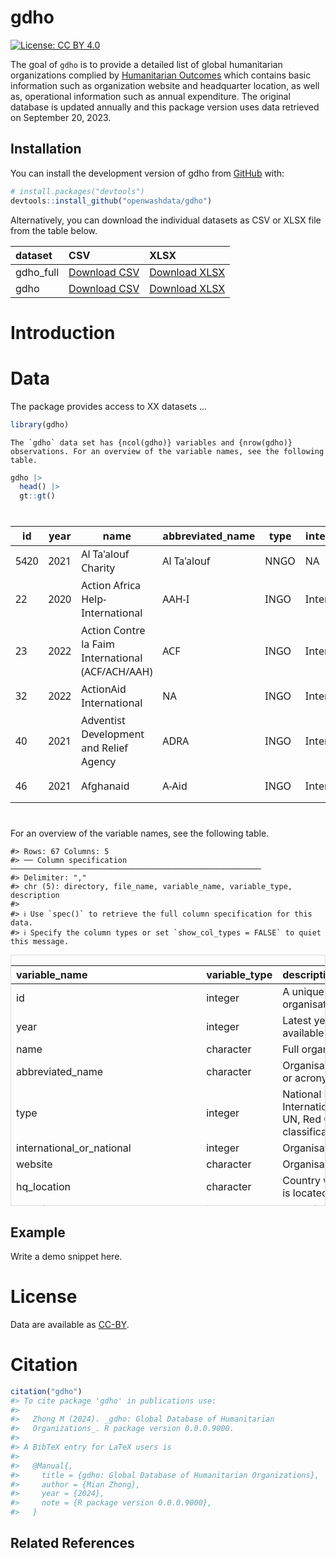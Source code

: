 
<!-- README.md is generated from README.Rmd. Please edit that file -->

# gdho

<!-- badges: start -->

[![License: CC BY
4.0](https://img.shields.io/badge/License-CC_BY_4.0-lightgrey.svg)](https://creativecommons.org/licenses/by/4.0/)

<!-- badges: end -->

The goal of `gdho` is to provide a detailed list of global humanitarian
organizations complied by [Humanitarian
Outcomes](https://www.humanitarianoutcomes.org/projects/gdho) which
contains basic information such as organization website and headquarter
location, as well as, operational information such as annual
expenditure. The original database is updated annually and this package
version uses data retrieved on September 20, 2023.

## Installation

You can install the development version of gdho from
[GitHub](https://github.com/gdho) with:

``` r
# install.packages("devtools")
devtools::install_github("openwashdata/gdho")
```

Alternatively, you can download the individual datasets as CSV or XLSX
file from the table below.

| dataset   | CSV                                                                                      | XLSX                                                                                       |
|:----------|:-----------------------------------------------------------------------------------------|:-------------------------------------------------------------------------------------------|
| gdho_full | [Download CSV](https://github.com/openwashdata/gdho/raw/main/inst/extdata/gdho_full.csv) | [Download XLSX](https://github.com/openwashdata/gdho/raw/main/inst/extdata/gdho_full.xlsx) |
| gdho      | [Download CSV](https://github.com/openwashdata/gdho/raw/main/inst/extdata/gdho.csv)      | [Download XLSX](https://github.com/openwashdata/gdho/raw/main/inst/extdata/gdho.xlsx)      |

# Introduction

# Data

The package provides access to XX datasets …

``` r
library(gdho)
```

    The `gdho` data set has {ncol(gdho)} variables and {nrow(gdho)} observations. For an overview of the variable names, see the following table.  

``` r
gdho |>
  head() |>
  gt::gt()
```

<div id="mqfbhldnhm" style="padding-left:0px;padding-right:0px;padding-top:10px;padding-bottom:10px;overflow-x:auto;overflow-y:auto;width:auto;height:auto;">
<style>#mqfbhldnhm table {
  font-family: system-ui, 'Segoe UI', Roboto, Helvetica, Arial, sans-serif, 'Apple Color Emoji', 'Segoe UI Emoji', 'Segoe UI Symbol', 'Noto Color Emoji';
  -webkit-font-smoothing: antialiased;
  -moz-osx-font-smoothing: grayscale;
}
&#10;#mqfbhldnhm thead, #mqfbhldnhm tbody, #mqfbhldnhm tfoot, #mqfbhldnhm tr, #mqfbhldnhm td, #mqfbhldnhm th {
  border-style: none;
}
&#10;#mqfbhldnhm p {
  margin: 0;
  padding: 0;
}
&#10;#mqfbhldnhm .gt_table {
  display: table;
  border-collapse: collapse;
  line-height: normal;
  margin-left: auto;
  margin-right: auto;
  color: #333333;
  font-size: 16px;
  font-weight: normal;
  font-style: normal;
  background-color: #FFFFFF;
  width: auto;
  border-top-style: solid;
  border-top-width: 2px;
  border-top-color: #A8A8A8;
  border-right-style: none;
  border-right-width: 2px;
  border-right-color: #D3D3D3;
  border-bottom-style: solid;
  border-bottom-width: 2px;
  border-bottom-color: #A8A8A8;
  border-left-style: none;
  border-left-width: 2px;
  border-left-color: #D3D3D3;
}
&#10;#mqfbhldnhm .gt_caption {
  padding-top: 4px;
  padding-bottom: 4px;
}
&#10;#mqfbhldnhm .gt_title {
  color: #333333;
  font-size: 125%;
  font-weight: initial;
  padding-top: 4px;
  padding-bottom: 4px;
  padding-left: 5px;
  padding-right: 5px;
  border-bottom-color: #FFFFFF;
  border-bottom-width: 0;
}
&#10;#mqfbhldnhm .gt_subtitle {
  color: #333333;
  font-size: 85%;
  font-weight: initial;
  padding-top: 3px;
  padding-bottom: 5px;
  padding-left: 5px;
  padding-right: 5px;
  border-top-color: #FFFFFF;
  border-top-width: 0;
}
&#10;#mqfbhldnhm .gt_heading {
  background-color: #FFFFFF;
  text-align: center;
  border-bottom-color: #FFFFFF;
  border-left-style: none;
  border-left-width: 1px;
  border-left-color: #D3D3D3;
  border-right-style: none;
  border-right-width: 1px;
  border-right-color: #D3D3D3;
}
&#10;#mqfbhldnhm .gt_bottom_border {
  border-bottom-style: solid;
  border-bottom-width: 2px;
  border-bottom-color: #D3D3D3;
}
&#10;#mqfbhldnhm .gt_col_headings {
  border-top-style: solid;
  border-top-width: 2px;
  border-top-color: #D3D3D3;
  border-bottom-style: solid;
  border-bottom-width: 2px;
  border-bottom-color: #D3D3D3;
  border-left-style: none;
  border-left-width: 1px;
  border-left-color: #D3D3D3;
  border-right-style: none;
  border-right-width: 1px;
  border-right-color: #D3D3D3;
}
&#10;#mqfbhldnhm .gt_col_heading {
  color: #333333;
  background-color: #FFFFFF;
  font-size: 100%;
  font-weight: normal;
  text-transform: inherit;
  border-left-style: none;
  border-left-width: 1px;
  border-left-color: #D3D3D3;
  border-right-style: none;
  border-right-width: 1px;
  border-right-color: #D3D3D3;
  vertical-align: bottom;
  padding-top: 5px;
  padding-bottom: 6px;
  padding-left: 5px;
  padding-right: 5px;
  overflow-x: hidden;
}
&#10;#mqfbhldnhm .gt_column_spanner_outer {
  color: #333333;
  background-color: #FFFFFF;
  font-size: 100%;
  font-weight: normal;
  text-transform: inherit;
  padding-top: 0;
  padding-bottom: 0;
  padding-left: 4px;
  padding-right: 4px;
}
&#10;#mqfbhldnhm .gt_column_spanner_outer:first-child {
  padding-left: 0;
}
&#10;#mqfbhldnhm .gt_column_spanner_outer:last-child {
  padding-right: 0;
}
&#10;#mqfbhldnhm .gt_column_spanner {
  border-bottom-style: solid;
  border-bottom-width: 2px;
  border-bottom-color: #D3D3D3;
  vertical-align: bottom;
  padding-top: 5px;
  padding-bottom: 5px;
  overflow-x: hidden;
  display: inline-block;
  width: 100%;
}
&#10;#mqfbhldnhm .gt_spanner_row {
  border-bottom-style: hidden;
}
&#10;#mqfbhldnhm .gt_group_heading {
  padding-top: 8px;
  padding-bottom: 8px;
  padding-left: 5px;
  padding-right: 5px;
  color: #333333;
  background-color: #FFFFFF;
  font-size: 100%;
  font-weight: initial;
  text-transform: inherit;
  border-top-style: solid;
  border-top-width: 2px;
  border-top-color: #D3D3D3;
  border-bottom-style: solid;
  border-bottom-width: 2px;
  border-bottom-color: #D3D3D3;
  border-left-style: none;
  border-left-width: 1px;
  border-left-color: #D3D3D3;
  border-right-style: none;
  border-right-width: 1px;
  border-right-color: #D3D3D3;
  vertical-align: middle;
  text-align: left;
}
&#10;#mqfbhldnhm .gt_empty_group_heading {
  padding: 0.5px;
  color: #333333;
  background-color: #FFFFFF;
  font-size: 100%;
  font-weight: initial;
  border-top-style: solid;
  border-top-width: 2px;
  border-top-color: #D3D3D3;
  border-bottom-style: solid;
  border-bottom-width: 2px;
  border-bottom-color: #D3D3D3;
  vertical-align: middle;
}
&#10;#mqfbhldnhm .gt_from_md > :first-child {
  margin-top: 0;
}
&#10;#mqfbhldnhm .gt_from_md > :last-child {
  margin-bottom: 0;
}
&#10;#mqfbhldnhm .gt_row {
  padding-top: 8px;
  padding-bottom: 8px;
  padding-left: 5px;
  padding-right: 5px;
  margin: 10px;
  border-top-style: solid;
  border-top-width: 1px;
  border-top-color: #D3D3D3;
  border-left-style: none;
  border-left-width: 1px;
  border-left-color: #D3D3D3;
  border-right-style: none;
  border-right-width: 1px;
  border-right-color: #D3D3D3;
  vertical-align: middle;
  overflow-x: hidden;
}
&#10;#mqfbhldnhm .gt_stub {
  color: #333333;
  background-color: #FFFFFF;
  font-size: 100%;
  font-weight: initial;
  text-transform: inherit;
  border-right-style: solid;
  border-right-width: 2px;
  border-right-color: #D3D3D3;
  padding-left: 5px;
  padding-right: 5px;
}
&#10;#mqfbhldnhm .gt_stub_row_group {
  color: #333333;
  background-color: #FFFFFF;
  font-size: 100%;
  font-weight: initial;
  text-transform: inherit;
  border-right-style: solid;
  border-right-width: 2px;
  border-right-color: #D3D3D3;
  padding-left: 5px;
  padding-right: 5px;
  vertical-align: top;
}
&#10;#mqfbhldnhm .gt_row_group_first td {
  border-top-width: 2px;
}
&#10;#mqfbhldnhm .gt_row_group_first th {
  border-top-width: 2px;
}
&#10;#mqfbhldnhm .gt_summary_row {
  color: #333333;
  background-color: #FFFFFF;
  text-transform: inherit;
  padding-top: 8px;
  padding-bottom: 8px;
  padding-left: 5px;
  padding-right: 5px;
}
&#10;#mqfbhldnhm .gt_first_summary_row {
  border-top-style: solid;
  border-top-color: #D3D3D3;
}
&#10;#mqfbhldnhm .gt_first_summary_row.thick {
  border-top-width: 2px;
}
&#10;#mqfbhldnhm .gt_last_summary_row {
  padding-top: 8px;
  padding-bottom: 8px;
  padding-left: 5px;
  padding-right: 5px;
  border-bottom-style: solid;
  border-bottom-width: 2px;
  border-bottom-color: #D3D3D3;
}
&#10;#mqfbhldnhm .gt_grand_summary_row {
  color: #333333;
  background-color: #FFFFFF;
  text-transform: inherit;
  padding-top: 8px;
  padding-bottom: 8px;
  padding-left: 5px;
  padding-right: 5px;
}
&#10;#mqfbhldnhm .gt_first_grand_summary_row {
  padding-top: 8px;
  padding-bottom: 8px;
  padding-left: 5px;
  padding-right: 5px;
  border-top-style: double;
  border-top-width: 6px;
  border-top-color: #D3D3D3;
}
&#10;#mqfbhldnhm .gt_last_grand_summary_row_top {
  padding-top: 8px;
  padding-bottom: 8px;
  padding-left: 5px;
  padding-right: 5px;
  border-bottom-style: double;
  border-bottom-width: 6px;
  border-bottom-color: #D3D3D3;
}
&#10;#mqfbhldnhm .gt_striped {
  background-color: rgba(128, 128, 128, 0.05);
}
&#10;#mqfbhldnhm .gt_table_body {
  border-top-style: solid;
  border-top-width: 2px;
  border-top-color: #D3D3D3;
  border-bottom-style: solid;
  border-bottom-width: 2px;
  border-bottom-color: #D3D3D3;
}
&#10;#mqfbhldnhm .gt_footnotes {
  color: #333333;
  background-color: #FFFFFF;
  border-bottom-style: none;
  border-bottom-width: 2px;
  border-bottom-color: #D3D3D3;
  border-left-style: none;
  border-left-width: 2px;
  border-left-color: #D3D3D3;
  border-right-style: none;
  border-right-width: 2px;
  border-right-color: #D3D3D3;
}
&#10;#mqfbhldnhm .gt_footnote {
  margin: 0px;
  font-size: 90%;
  padding-top: 4px;
  padding-bottom: 4px;
  padding-left: 5px;
  padding-right: 5px;
}
&#10;#mqfbhldnhm .gt_sourcenotes {
  color: #333333;
  background-color: #FFFFFF;
  border-bottom-style: none;
  border-bottom-width: 2px;
  border-bottom-color: #D3D3D3;
  border-left-style: none;
  border-left-width: 2px;
  border-left-color: #D3D3D3;
  border-right-style: none;
  border-right-width: 2px;
  border-right-color: #D3D3D3;
}
&#10;#mqfbhldnhm .gt_sourcenote {
  font-size: 90%;
  padding-top: 4px;
  padding-bottom: 4px;
  padding-left: 5px;
  padding-right: 5px;
}
&#10;#mqfbhldnhm .gt_left {
  text-align: left;
}
&#10;#mqfbhldnhm .gt_center {
  text-align: center;
}
&#10;#mqfbhldnhm .gt_right {
  text-align: right;
  font-variant-numeric: tabular-nums;
}
&#10;#mqfbhldnhm .gt_font_normal {
  font-weight: normal;
}
&#10;#mqfbhldnhm .gt_font_bold {
  font-weight: bold;
}
&#10;#mqfbhldnhm .gt_font_italic {
  font-style: italic;
}
&#10;#mqfbhldnhm .gt_super {
  font-size: 65%;
}
&#10;#mqfbhldnhm .gt_footnote_marks {
  font-size: 75%;
  vertical-align: 0.4em;
  position: initial;
}
&#10;#mqfbhldnhm .gt_asterisk {
  font-size: 100%;
  vertical-align: 0;
}
&#10;#mqfbhldnhm .gt_indent_1 {
  text-indent: 5px;
}
&#10;#mqfbhldnhm .gt_indent_2 {
  text-indent: 10px;
}
&#10;#mqfbhldnhm .gt_indent_3 {
  text-indent: 15px;
}
&#10;#mqfbhldnhm .gt_indent_4 {
  text-indent: 20px;
}
&#10;#mqfbhldnhm .gt_indent_5 {
  text-indent: 25px;
}
</style>
<table class="gt_table" data-quarto-disable-processing="false" data-quarto-bootstrap="false">
  <thead>
    &#10;    <tr class="gt_col_headings">
      <th class="gt_col_heading gt_columns_bottom_border gt_right" rowspan="1" colspan="1" scope="col" id="id">id</th>
      <th class="gt_col_heading gt_columns_bottom_border gt_right" rowspan="1" colspan="1" scope="col" id="year">year</th>
      <th class="gt_col_heading gt_columns_bottom_border gt_left" rowspan="1" colspan="1" scope="col" id="name">name</th>
      <th class="gt_col_heading gt_columns_bottom_border gt_left" rowspan="1" colspan="1" scope="col" id="abbreviated_name">abbreviated_name</th>
      <th class="gt_col_heading gt_columns_bottom_border gt_center" rowspan="1" colspan="1" scope="col" id="type">type</th>
      <th class="gt_col_heading gt_columns_bottom_border gt_center" rowspan="1" colspan="1" scope="col" id="international_or_national">international_or_national</th>
      <th class="gt_col_heading gt_columns_bottom_border gt_left" rowspan="1" colspan="1" scope="col" id="website">website</th>
      <th class="gt_col_heading gt_columns_bottom_border gt_left" rowspan="1" colspan="1" scope="col" id="hq_location">hq_location</th>
      <th class="gt_col_heading gt_columns_bottom_border gt_right" rowspan="1" colspan="1" scope="col" id="year_founded">year_founded</th>
      <th class="gt_col_heading gt_columns_bottom_border gt_right" rowspan="1" colspan="1" scope="col" id="year_closed">year_closed</th>
      <th class="gt_col_heading gt_columns_bottom_border gt_right" rowspan="1" colspan="1" scope="col" id="countries_of_operation_count">countries_of_operation_count</th>
      <th class="gt_col_heading gt_columns_bottom_border gt_center" rowspan="1" colspan="1" scope="col" id="sector">sector</th>
      <th class="gt_col_heading gt_columns_bottom_border gt_center" rowspan="1" colspan="1" scope="col" id="religious_or_secular">religious_or_secular</th>
      <th class="gt_col_heading gt_columns_bottom_border gt_left" rowspan="1" colspan="1" scope="col" id="religion">religion</th>
      <th class="gt_col_heading gt_columns_bottom_border gt_center" rowspan="1" colspan="1" scope="col" id="red_cross_code_of_conduct_signatory">red_cross_code_of_conduct_signatory</th>
      <th class="gt_col_heading gt_columns_bottom_border gt_center" rowspan="1" colspan="1" scope="col" id="chs_member">chs_member</th>
      <th class="gt_col_heading gt_columns_bottom_border gt_center" rowspan="1" colspan="1" scope="col" id="interaction_member">interaction_member</th>
      <th class="gt_col_heading gt_columns_bottom_border gt_center" rowspan="1" colspan="1" scope="col" id="icva_member">icva_member</th>
      <th class="gt_col_heading gt_columns_bottom_border gt_right" rowspan="1" colspan="1" scope="col" id="staff">staff</th>
      <th class="gt_col_heading gt_columns_bottom_border gt_left" rowspan="1" colspan="1" scope="col" id="staff_imputed">staff_imputed</th>
      <th class="gt_col_heading gt_columns_bottom_border gt_right" rowspan="1" colspan="1" scope="col" id="natl">natl</th>
      <th class="gt_col_heading gt_columns_bottom_border gt_left" rowspan="1" colspan="1" scope="col" id="natl_imputed">natl_imputed</th>
      <th class="gt_col_heading gt_columns_bottom_border gt_right" rowspan="1" colspan="1" scope="col" id="intl">intl</th>
      <th class="gt_col_heading gt_columns_bottom_border gt_left" rowspan="1" colspan="1" scope="col" id="intl_imputed">intl_imputed</th>
      <th class="gt_col_heading gt_columns_bottom_border gt_right" rowspan="1" colspan="1" scope="col" id="percent_intl">percent_intl</th>
      <th class="gt_col_heading gt_columns_bottom_border gt_right" rowspan="1" colspan="1" scope="col" id="ope_approx_usd">ope_approx_usd</th>
      <th class="gt_col_heading gt_columns_bottom_border gt_left" rowspan="1" colspan="1" scope="col" id="ope_imputed">ope_imputed</th>
      <th class="gt_col_heading gt_columns_bottom_border gt_right" rowspan="1" colspan="1" scope="col" id="ope/staff">ope/staff</th>
      <th class="gt_col_heading gt_columns_bottom_border gt_right" rowspan="1" colspan="1" scope="col" id="ope_inflation_adjusted">ope_inflation_adjusted</th>
      <th class="gt_col_heading gt_columns_bottom_border gt_left" rowspan="1" colspan="1" scope="col" id="ope_original_currency">ope_original_currency</th>
      <th class="gt_col_heading gt_columns_bottom_border gt_right" rowspan="1" colspan="1" scope="col" id="humexp_approx_usd">humexp_approx_usd</th>
      <th class="gt_col_heading gt_columns_bottom_border gt_left" rowspan="1" colspan="1" scope="col" id="humexp_imputed">humexp_imputed</th>
      <th class="gt_col_heading gt_columns_bottom_border gt_right" rowspan="1" colspan="1" scope="col" id="humexp_inflation_adjusted">humexp_inflation_adjusted</th>
    </tr>
  </thead>
  <tbody class="gt_table_body">
    <tr><td headers="id" class="gt_row gt_right">5420</td>
<td headers="year" class="gt_row gt_right">2021</td>
<td headers="name" class="gt_row gt_left">Al Ta'alouf Charity</td>
<td headers="abbreviated_name" class="gt_row gt_left">Al Ta'alouf</td>
<td headers="type" class="gt_row gt_center">NNGO</td>
<td headers="international_or_national" class="gt_row gt_center">NA</td>
<td headers="website" class="gt_row gt_left">https://www.altaalouf.org</td>
<td headers="hq_location" class="gt_row gt_left">Syrian Arab Republic</td>
<td headers="year_founded" class="gt_row gt_right">NA</td>
<td headers="year_closed" class="gt_row gt_right">NA</td>
<td headers="countries_of_operation_count" class="gt_row gt_right">1</td>
<td headers="sector" class="gt_row gt_center">NA</td>
<td headers="religious_or_secular" class="gt_row gt_center">NA</td>
<td headers="religion" class="gt_row gt_left">NA</td>
<td headers="red_cross_code_of_conduct_signatory" class="gt_row gt_center">NA</td>
<td headers="chs_member" class="gt_row gt_center">NA</td>
<td headers="interaction_member" class="gt_row gt_center">NA</td>
<td headers="icva_member" class="gt_row gt_center">NA</td>
<td headers="staff" class="gt_row gt_right">890</td>
<td headers="staff_imputed" class="gt_row gt_left">A</td>
<td headers="natl" class="gt_row gt_right">890</td>
<td headers="natl_imputed" class="gt_row gt_left">A</td>
<td headers="intl" class="gt_row gt_right">NA</td>
<td headers="intl_imputed" class="gt_row gt_left">NA</td>
<td headers="percent_intl" class="gt_row gt_right">NA</td>
<td headers="ope_approx_usd" class="gt_row gt_right">13386794</td>
<td headers="ope_imputed" class="gt_row gt_left">A</td>
<td headers="ope/staff" class="gt_row gt_right">15041.34</td>
<td headers="ope_inflation_adjusted" class="gt_row gt_right">14437416</td>
<td headers="ope_original_currency" class="gt_row gt_left">NA</td>
<td headers="humexp_approx_usd" class="gt_row gt_right">12850182</td>
<td headers="humexp_imputed" class="gt_row gt_left">A</td>
<td headers="humexp_inflation_adjusted" class="gt_row gt_right">13858689</td></tr>
    <tr><td headers="id" class="gt_row gt_right">22</td>
<td headers="year" class="gt_row gt_right">2020</td>
<td headers="name" class="gt_row gt_left">Action Africa Help-International</td>
<td headers="abbreviated_name" class="gt_row gt_left">AAH-I</td>
<td headers="type" class="gt_row gt_center">INGO</td>
<td headers="international_or_national" class="gt_row gt_center">International</td>
<td headers="website" class="gt_row gt_left">http://www.actionafricahelp.org</td>
<td headers="hq_location" class="gt_row gt_left">Kenya</td>
<td headers="year_founded" class="gt_row gt_right">1987</td>
<td headers="year_closed" class="gt_row gt_right">NA</td>
<td headers="countries_of_operation_count" class="gt_row gt_right">4</td>
<td headers="sector" class="gt_row gt_center">NA</td>
<td headers="religious_or_secular" class="gt_row gt_center">Secular</td>
<td headers="religion" class="gt_row gt_left">NA</td>
<td headers="red_cross_code_of_conduct_signatory" class="gt_row gt_center">NA</td>
<td headers="chs_member" class="gt_row gt_center">NA</td>
<td headers="interaction_member" class="gt_row gt_center">NA</td>
<td headers="icva_member" class="gt_row gt_center">NA</td>
<td headers="staff" class="gt_row gt_right">NA</td>
<td headers="staff_imputed" class="gt_row gt_left">NA</td>
<td headers="natl" class="gt_row gt_right">NA</td>
<td headers="natl_imputed" class="gt_row gt_left">NA</td>
<td headers="intl" class="gt_row gt_right">NA</td>
<td headers="intl_imputed" class="gt_row gt_left">NA</td>
<td headers="percent_intl" class="gt_row gt_right">NA</td>
<td headers="ope_approx_usd" class="gt_row gt_right">14658708</td>
<td headers="ope_imputed" class="gt_row gt_left">A</td>
<td headers="ope/staff" class="gt_row gt_right">17682.40</td>
<td headers="ope_inflation_adjusted" class="gt_row gt_right">16578200</td>
<td headers="ope_original_currency" class="gt_row gt_left">NA</td>
<td headers="humexp_approx_usd" class="gt_row gt_right">12833628</td>
<td headers="humexp_imputed" class="gt_row gt_left">A</td>
<td headers="humexp_inflation_adjusted" class="gt_row gt_right">14514134</td></tr>
    <tr><td headers="id" class="gt_row gt_right">23</td>
<td headers="year" class="gt_row gt_right">2022</td>
<td headers="name" class="gt_row gt_left">Action Contre la Faim International (ACF/ACH/AAH)</td>
<td headers="abbreviated_name" class="gt_row gt_left">ACF</td>
<td headers="type" class="gt_row gt_center">INGO</td>
<td headers="international_or_national" class="gt_row gt_center">International</td>
<td headers="website" class="gt_row gt_left">http://www.actioncontrelafaim.org</td>
<td headers="hq_location" class="gt_row gt_left">France</td>
<td headers="year_founded" class="gt_row gt_right">1979</td>
<td headers="year_closed" class="gt_row gt_right">NA</td>
<td headers="countries_of_operation_count" class="gt_row gt_right">58</td>
<td headers="sector" class="gt_row gt_center">NA</td>
<td headers="religious_or_secular" class="gt_row gt_center">Secular</td>
<td headers="religion" class="gt_row gt_left">NA</td>
<td headers="red_cross_code_of_conduct_signatory" class="gt_row gt_center">1</td>
<td headers="chs_member" class="gt_row gt_center">1</td>
<td headers="interaction_member" class="gt_row gt_center">1</td>
<td headers="icva_member" class="gt_row gt_center">1</td>
<td headers="staff" class="gt_row gt_right">7912</td>
<td headers="staff_imputed" class="gt_row gt_left">A</td>
<td headers="natl" class="gt_row gt_right">NA</td>
<td headers="natl_imputed" class="gt_row gt_left">NA</td>
<td headers="intl" class="gt_row gt_right">NA</td>
<td headers="intl_imputed" class="gt_row gt_left">NA</td>
<td headers="percent_intl" class="gt_row gt_right">NA</td>
<td headers="ope_approx_usd" class="gt_row gt_right">526</td>
<td headers="ope_imputed" class="gt_row gt_left">A</td>
<td headers="ope/staff" class="gt_row gt_right">0.07</td>
<td headers="ope_inflation_adjusted" class="gt_row gt_right">526</td>
<td headers="ope_original_currency" class="gt_row gt_left">Euro 463128000</td>
<td headers="humexp_approx_usd" class="gt_row gt_right">NA</td>
<td headers="humexp_imputed" class="gt_row gt_left">NA</td>
<td headers="humexp_inflation_adjusted" class="gt_row gt_right">NA</td></tr>
    <tr><td headers="id" class="gt_row gt_right">32</td>
<td headers="year" class="gt_row gt_right">2022</td>
<td headers="name" class="gt_row gt_left">ActionAid International</td>
<td headers="abbreviated_name" class="gt_row gt_left">NA</td>
<td headers="type" class="gt_row gt_center">INGO</td>
<td headers="international_or_national" class="gt_row gt_center">International</td>
<td headers="website" class="gt_row gt_left">http://www.actionaid.org</td>
<td headers="hq_location" class="gt_row gt_left">South Africa</td>
<td headers="year_founded" class="gt_row gt_right">1972</td>
<td headers="year_closed" class="gt_row gt_right">NA</td>
<td headers="countries_of_operation_count" class="gt_row gt_right">45</td>
<td headers="sector" class="gt_row gt_center">NA</td>
<td headers="religious_or_secular" class="gt_row gt_center">Secular</td>
<td headers="religion" class="gt_row gt_left">NA</td>
<td headers="red_cross_code_of_conduct_signatory" class="gt_row gt_center">1</td>
<td headers="chs_member" class="gt_row gt_center">NA</td>
<td headers="interaction_member" class="gt_row gt_center">NA</td>
<td headers="icva_member" class="gt_row gt_center">NA</td>
<td headers="staff" class="gt_row gt_right">3249</td>
<td headers="staff_imputed" class="gt_row gt_left">A</td>
<td headers="natl" class="gt_row gt_right">NA</td>
<td headers="natl_imputed" class="gt_row gt_left">NA</td>
<td headers="intl" class="gt_row gt_right">NA</td>
<td headers="intl_imputed" class="gt_row gt_left">NA</td>
<td headers="percent_intl" class="gt_row gt_right">NA</td>
<td headers="ope_approx_usd" class="gt_row gt_right">188</td>
<td headers="ope_imputed" class="gt_row gt_left">A</td>
<td headers="ope/staff" class="gt_row gt_right">0.06</td>
<td headers="ope_inflation_adjusted" class="gt_row gt_right">188</td>
<td headers="ope_original_currency" class="gt_row gt_left">Euro 165240000</td>
<td headers="humexp_approx_usd" class="gt_row gt_right">NA</td>
<td headers="humexp_imputed" class="gt_row gt_left">NA</td>
<td headers="humexp_inflation_adjusted" class="gt_row gt_right">NA</td></tr>
    <tr><td headers="id" class="gt_row gt_right">40</td>
<td headers="year" class="gt_row gt_right">2021</td>
<td headers="name" class="gt_row gt_left">Adventist Development and Relief Agency</td>
<td headers="abbreviated_name" class="gt_row gt_left">ADRA</td>
<td headers="type" class="gt_row gt_center">INGO</td>
<td headers="international_or_national" class="gt_row gt_center">International</td>
<td headers="website" class="gt_row gt_left">http://www.adra.org/</td>
<td headers="hq_location" class="gt_row gt_left">United States</td>
<td headers="year_founded" class="gt_row gt_right">1956</td>
<td headers="year_closed" class="gt_row gt_right">NA</td>
<td headers="countries_of_operation_count" class="gt_row gt_right">74</td>
<td headers="sector" class="gt_row gt_center">NA</td>
<td headers="religious_or_secular" class="gt_row gt_center">Religious</td>
<td headers="religion" class="gt_row gt_left">Christian</td>
<td headers="red_cross_code_of_conduct_signatory" class="gt_row gt_center">1</td>
<td headers="chs_member" class="gt_row gt_center">NA</td>
<td headers="interaction_member" class="gt_row gt_center">NA</td>
<td headers="icva_member" class="gt_row gt_center">NA</td>
<td headers="staff" class="gt_row gt_right">NA</td>
<td headers="staff_imputed" class="gt_row gt_left">NA</td>
<td headers="natl" class="gt_row gt_right">NA</td>
<td headers="natl_imputed" class="gt_row gt_left">NA</td>
<td headers="intl" class="gt_row gt_right">NA</td>
<td headers="intl_imputed" class="gt_row gt_left">NA</td>
<td headers="percent_intl" class="gt_row gt_right">NA</td>
<td headers="ope_approx_usd" class="gt_row gt_right">254598415</td>
<td headers="ope_imputed" class="gt_row gt_left">A</td>
<td headers="ope/staff" class="gt_row gt_right">89647.33</td>
<td headers="ope_inflation_adjusted" class="gt_row gt_right">274579794</td>
<td headers="ope_original_currency" class="gt_row gt_left">NA</td>
<td headers="humexp_approx_usd" class="gt_row gt_right">77966928</td>
<td headers="humexp_imputed" class="gt_row gt_left">A</td>
<td headers="humexp_inflation_adjusted" class="gt_row gt_right">84085924</td></tr>
    <tr><td headers="id" class="gt_row gt_right">46</td>
<td headers="year" class="gt_row gt_right">2021</td>
<td headers="name" class="gt_row gt_left">Afghanaid</td>
<td headers="abbreviated_name" class="gt_row gt_left">A-Aid</td>
<td headers="type" class="gt_row gt_center">INGO</td>
<td headers="international_or_national" class="gt_row gt_center">International</td>
<td headers="website" class="gt_row gt_left">http://www.afghanaid.org.uk</td>
<td headers="hq_location" class="gt_row gt_left">United Kingdom</td>
<td headers="year_founded" class="gt_row gt_right">1983</td>
<td headers="year_closed" class="gt_row gt_right">NA</td>
<td headers="countries_of_operation_count" class="gt_row gt_right">2</td>
<td headers="sector" class="gt_row gt_center">NA</td>
<td headers="religious_or_secular" class="gt_row gt_center">Secular</td>
<td headers="religion" class="gt_row gt_left">NA</td>
<td headers="red_cross_code_of_conduct_signatory" class="gt_row gt_center">1</td>
<td headers="chs_member" class="gt_row gt_center">NA</td>
<td headers="interaction_member" class="gt_row gt_center">NA</td>
<td headers="icva_member" class="gt_row gt_center">NA</td>
<td headers="staff" class="gt_row gt_right">NA</td>
<td headers="staff_imputed" class="gt_row gt_left">NA</td>
<td headers="natl" class="gt_row gt_right">NA</td>
<td headers="natl_imputed" class="gt_row gt_left">NA</td>
<td headers="intl" class="gt_row gt_right">NA</td>
<td headers="intl_imputed" class="gt_row gt_left">NA</td>
<td headers="percent_intl" class="gt_row gt_right">NA</td>
<td headers="ope_approx_usd" class="gt_row gt_right">14357419</td>
<td headers="ope_imputed" class="gt_row gt_left">A</td>
<td headers="ope/staff" class="gt_row gt_right">12627.46</td>
<td headers="ope_inflation_adjusted" class="gt_row gt_right">15484217</td>
<td headers="ope_original_currency" class="gt_row gt_left">GBP 10480916</td>
<td headers="humexp_approx_usd" class="gt_row gt_right">NA</td>
<td headers="humexp_imputed" class="gt_row gt_left">NA</td>
<td headers="humexp_inflation_adjusted" class="gt_row gt_right">NA</td></tr>
  </tbody>
  &#10;  
</table>
</div>

For an overview of the variable names, see the following table.

    #> Rows: 67 Columns: 5
    #> ── Column specification ────────────────────────────────────────────────────────
    #> Delimiter: ","
    #> chr (5): directory, file_name, variable_name, variable_type, description
    #> 
    #> ℹ Use `spec()` to retrieve the full column specification for this data.
    #> ℹ Specify the column types or set `show_col_types = FALSE` to quiet this message.

<div style="border: 1px solid #ddd; padding: 0px; overflow-y: scroll; height:400px; ">

<table class="table" style="margin-left: auto; margin-right: auto;">
<thead>
<tr>
<th style="text-align:left;position: sticky; top:0; background-color: #FFFFFF;">
variable_name
</th>
<th style="text-align:left;position: sticky; top:0; background-color: #FFFFFF;">
variable_type
</th>
<th style="text-align:left;position: sticky; top:0; background-color: #FFFFFF;">
description
</th>
</tr>
</thead>
<tbody>
<tr>
<td style="text-align:left;">
id
</td>
<td style="text-align:left;">
integer
</td>
<td style="text-align:left;">
A unique Id for each organisation
</td>
</tr>
<tr>
<td style="text-align:left;">
year
</td>
<td style="text-align:left;">
integer
</td>
<td style="text-align:left;">
Latest year information is available for
</td>
</tr>
<tr>
<td style="text-align:left;">
name
</td>
<td style="text-align:left;">
character
</td>
<td style="text-align:left;">
Full organisation name
</td>
</tr>
<tr>
<td style="text-align:left;">
abbreviated_name
</td>
<td style="text-align:left;">
character
</td>
<td style="text-align:left;">
Organisation abbreviation or acronym
</td>
</tr>
<tr>
<td style="text-align:left;">
type
</td>
<td style="text-align:left;">
integer
</td>
<td style="text-align:left;">
National NGO (NNGO), International NGO (INGO), UN, Red Cross/Crescent
classification
</td>
</tr>
<tr>
<td style="text-align:left;">
international_or_national
</td>
<td style="text-align:left;">
integer
</td>
<td style="text-align:left;">
Organisation’s reach
</td>
</tr>
<tr>
<td style="text-align:left;">
website
</td>
<td style="text-align:left;">
character
</td>
<td style="text-align:left;">
Organisation page url
</td>
</tr>
<tr>
<td style="text-align:left;">
hq_location
</td>
<td style="text-align:left;">
character
</td>
<td style="text-align:left;">
Country where HQ office is located
</td>
</tr>
<tr>
<td style="text-align:left;">
year_founded
</td>
<td style="text-align:left;">
integer
</td>
<td style="text-align:left;">
Year of establishment
</td>
</tr>
<tr>
<td style="text-align:left;">
year_closed
</td>
<td style="text-align:left;">
integer
</td>
<td style="text-align:left;">
Year closed or last year of visible activity
</td>
</tr>
<tr>
<td style="text-align:left;">
countries_of_operation_count
</td>
<td style="text-align:left;">
integer
</td>
<td style="text-align:left;">
Number of countries operational in
</td>
</tr>
<tr>
<td style="text-align:left;">
sector
</td>
<td style="text-align:left;">
integer
</td>
<td style="text-align:left;">
Children/youth, coordination, disabilities, education, environment, food
security/agriculture, health, landmines, livelihoods,
logistics/communications, nutrition, refugees, shelter, veterinary,
water/sanitation, women
</td>
</tr>
<tr>
<td style="text-align:left;">
religious_or_secular
</td>
<td style="text-align:left;">
integer
</td>
<td style="text-align:left;">
Organisations religious affiliation
</td>
</tr>
<tr>
<td style="text-align:left;">
religion
</td>
<td style="text-align:left;">
character
</td>
<td style="text-align:left;">
Specific religious affiliation (ex. Catholic, Islamic, Jewish)
</td>
</tr>
<tr>
<td style="text-align:left;">
red_cross_code_of_conduct_signatory
</td>
<td style="text-align:left;">
integer
</td>
<td style="text-align:left;">
Signatory status of the organisation
</td>
</tr>
<tr>
<td style="text-align:left;">
chs_member
</td>
<td style="text-align:left;">
integer
</td>
<td style="text-align:left;">
Signatory status to the Core Humanitarian Standard on Quality and
Accountability 
</td>
</tr>
<tr>
<td style="text-align:left;">
interaction_member
</td>
<td style="text-align:left;">
integer
</td>
<td style="text-align:left;">
Membership status
</td>
</tr>
<tr>
<td style="text-align:left;">
icva_member
</td>
<td style="text-align:left;">
integer
</td>
<td style="text-align:left;">
Membership status
</td>
</tr>
<tr>
<td style="text-align:left;">
staff
</td>
<td style="text-align:left;">
integer
</td>
<td style="text-align:left;">
Actual number of total staff
</td>
</tr>
<tr>
<td style="text-align:left;">
staff_imputed
</td>
<td style="text-align:left;">
character
</td>
<td style="text-align:left;">
Imputed number of total staff
</td>
</tr>
<tr>
<td style="text-align:left;">
natl
</td>
<td style="text-align:left;">
integer
</td>
<td style="text-align:left;">
Actual number of national staff
</td>
</tr>
<tr>
<td style="text-align:left;">
natl_imputed
</td>
<td style="text-align:left;">
character
</td>
<td style="text-align:left;">
Imputed number of national staff
</td>
</tr>
<tr>
<td style="text-align:left;">
intl
</td>
<td style="text-align:left;">
integer
</td>
<td style="text-align:left;">
Actual number of international staff
</td>
</tr>
<tr>
<td style="text-align:left;">
intl_imputed
</td>
<td style="text-align:left;">
character
</td>
<td style="text-align:left;">
Imputed number of international staff
</td>
</tr>
<tr>
<td style="text-align:left;">
percent_intl
</td>
<td style="text-align:left;">
double
</td>
<td style="text-align:left;">
Percent of total staff that are international
</td>
</tr>
<tr>
<td style="text-align:left;">
ope_approx_usd
</td>
<td style="text-align:left;">
double
</td>
<td style="text-align:left;">
Actual approximate annual operational program expenditure in USD
</td>
</tr>
<tr>
<td style="text-align:left;">
ope_imputed
</td>
<td style="text-align:left;">
character
</td>
<td style="text-align:left;">
Imputed approximate annual operational program expenditure in USD
</td>
</tr>
<tr>
<td style="text-align:left;">
ope/staff
</td>
<td style="text-align:left;">
double
</td>
<td style="text-align:left;">
Percent of operational program expenditure per staff member
</td>
</tr>
<tr>
<td style="text-align:left;">
ope_inflation_adjusted
</td>
<td style="text-align:left;">
double
</td>
<td style="text-align:left;">
Operational program expenditure adjusted for inflation
</td>
</tr>
<tr>
<td style="text-align:left;">
ope_original_currency
</td>
<td style="text-align:left;">
character
</td>
<td style="text-align:left;">
Actual approximate operational program expenditure in original currency
used by organisation
</td>
</tr>
<tr>
<td style="text-align:left;">
humexp_approx_usd
</td>
<td style="text-align:left;">
double
</td>
<td style="text-align:left;">
Approximate humanitarian expenditure in USD
</td>
</tr>
<tr>
<td style="text-align:left;">
humexp_imputed
</td>
<td style="text-align:left;">
character
</td>
<td style="text-align:left;">
Imputed approximate humanitarian expenditure in USD
</td>
</tr>
<tr>
<td style="text-align:left;">
humexp_inflation_adjusted
</td>
<td style="text-align:left;">
double
</td>
<td style="text-align:left;">
Approximate humanitarian expenditure adjusted for inflation
</td>
</tr>
</tbody>
</table>

</div>

## Example

Write a demo snippet here.

# License

Data are available as
[CC-BY](https://github.com/openwashdata/gdho/blob/main/LICENSE.md).

# Citation

``` r
citation("gdho")
#> To cite package 'gdho' in publications use:
#> 
#>   Zhong M (2024). _gdho: Global Database of Humanitarian
#>   Organizations_. R package version 0.0.0.9000.
#> 
#> A BibTeX entry for LaTeX users is
#> 
#>   @Manual{,
#>     title = {gdho: Global Database of Humanitarian Organizations},
#>     author = {Mian Zhong},
#>     year = {2024},
#>     note = {R package version 0.0.0.9000},
#>   }
```

## Related References
